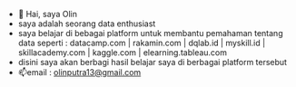 - 👋 Hai, saya Olin
-  saya adalah seorang data enthusiast
-  saya belajar di bebagai platform untuk membantu pemahaman tentang data seperti :
  datacamp.com | rakamin.com | dqlab.id | myskill.id | skillacademy.com | kaggle.com | elearning.tableau.com
- disini saya akan berbagi hasil belajar saya di berbagai platform tersebut
- 📫email : olinputra13@gmail.com

<!---
Olinpp/Olinpp is a ✨ special ✨ repository because its `README.md` (this file) appears on your GitHub profile.
You can click the Preview link to take a look at your changes.
--->
